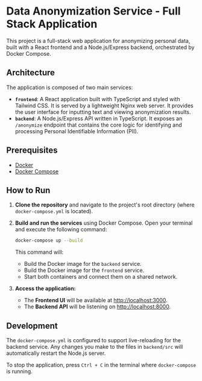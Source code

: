 # Data Anonymization Service - Full Stack Application

This project is a full-stack web application for anonymizing personal data, built with a React frontend and a Node.js/Express backend, orchestrated by Docker Compose.

## Architecture

The application is composed of two main services:

-   **`frontend`**: A React application built with TypeScript and styled with Tailwind CSS. It is served by a lightweight Nginx web server. It provides the user interface for inputting text and viewing anonymization results.
-   **`backend`**: A Node.js/Express API written in TypeScript. It exposes an `/anonymize` endpoint that contains the core logic for identifying and processing Personal Identifiable Information (PII).

## Prerequisites

-   [Docker](https://www.docker.com/get-started)
-   [Docker Compose](https://docs.docker.com/compose/install/)

## How to Run

1.  **Clone the repository** and navigate to the project's root directory (where `docker-compose.yml` is located).

2.  **Build and run the services** using Docker Compose. Open your terminal and execute the following command:

    ```bash
    docker-compose up --build
    ```

    This command will:
    -   Build the Docker image for the `backend` service.
    -   Build the Docker image for the `frontend` service.
    -   Start both containers and connect them on a shared network.

3.  **Access the application:**
    -   The **Frontend UI** will be available at [http://localhost:3000](http://localhost:3000).
    -   The **Backend API** will be listening on [http://localhost:8000](http://localhost:8000).

## Development

The `docker-compose.yml` is configured to support live-reloading for the backend service. Any changes you make to the files in `backend/src` will automatically restart the Node.js server.

To stop the application, press `Ctrl + C` in the terminal where `docker-compose` is running.
